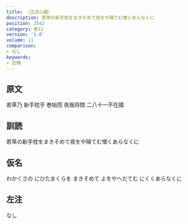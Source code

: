 ```yaml
---
title: （正述心緒）
description: 若草の新手枕をまきそめて夜をや隔てむ憎くあらなくに
position: 2542
category: 巻11
version: '1.0'
volume: 11
comparison:
- なし
keywords:
- 恋情
---
```


## 原文

若草乃 新手枕乎 巻始而 夜哉将間 二八十一不在國

## 訓読

若草の新手枕をまきそめて夜をや隔てむ憎くあらなくに

## 仮名

わかくさの にひたまくらを まきそめて よをやへだてむ にくくあらなくに

## 左注

なし
